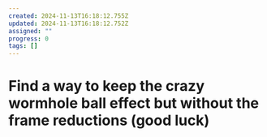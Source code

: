 ```yaml
---
created: 2024-11-13T16:18:12.755Z
updated: 2024-11-13T16:18:12.752Z
assigned: ""
progress: 0
tags: []
---
```


# Find a way to keep the crazy wormhole ball effect but without the frame reductions (good luck)
